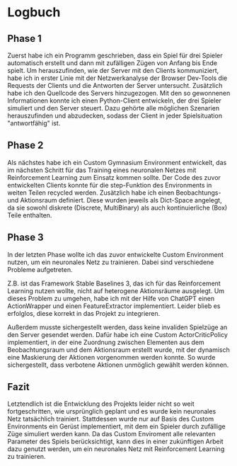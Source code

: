 # Logbuch

## Phase 1
Zuerst habe ich ein Programm geschrieben, dass ein Spiel für drei Spieler automatisch erstellt und dann mit
zufälligen Zügen von Anfang bis Ende spielt. Um herauszufinden, wie der Server mit den Clients kommuniziert,
habe ich in erster Linie mit der Netzwerkanalyse der Browser Dev-Tools die Requests der Clients und die
Antworten der Server untersucht. Zusätzlich habe ich den Quellcode des Servers hinzugezogen. Mit den so gewonnenen
Informationen konnte ich einen Python-Client entwickeln, der drei Spieler simuliert und den Server steuert.
Dazu gehörte alle möglichen Szenarien herauszufinden und abzudecken, sodass der Client in jeder Spielsituation
"antwortfähig" ist.

## Phase 2
Als nächstes habe ich ein Custom Gymnasium Environment entwickelt, das im nächsten Schritt für das Training
eines neuronalen Netzes mit Reinforcement Learning zum Einsatz kommen sollte. Der Code des zuvor entwickelten
Clients konnte für die step-Funktion des Environments in weiten Teilen recycled werden. Zusätzlich habe ich
einen Beobachtungs- und Aktionsraum definiert. Diese wurden jeweils als Dict-Space angelegt, da sie sowohl
diskrete (Discrete, MultiBinary) als auch kontinuierliche (Box) Teile enthalten.

## Phase 3
In der letzten Phase wollte ich das zuvor entwickelte Custom Environment nutzen, um ein neuronales Netz zu trainieren.
Dabei sind verschiedene Probleme aufgetreten.

Z.B. ist das Framework Stable Baselines 3, das ich für das
Reinforcement Learning nutzen wollte, nicht auf heterogene Aktionsräume ausgelegt. Um dieses Problem zu umgehen,
habe ich mit der Hilfe von ChatGPT einen ActionWrapper und einen FeatureExtractor implementiert. Leider blieb
es erfolglos, diese korrekt in das Projekt zu integrieren.

Außerdem musste sichergestellt werden, dass keine invaliden Spielzüge an den Server gesendet werden. Dafür habe ich
eine Custom ActorCriticPolicy implementiert, in der eine Zuordnung zwischen Elementen aus dem Beobachtungsraum und dem
Aktionsraum erstellt wurde, mit der dynamisch eine Maskierung der Aktionen vorgenommen werden konnte. So wurde
sichergestellt, dass verbotene Aktionen unmöglich gewählt werden können.

## Fazit
Letztendlich ist die Entwicklung des Projekts leider nicht so weit fortgeschritten, wie ursprünglich geplant und es
wurde kein neuronales Netz tatsächlich trainiert. Stattdessen wurde nur auf Basis des Custom Environments ein
Gerüst implementiert, mit dem ein Spieler durch zufällige Züge simuliert werden kann. Da das Custom Enviroment
alle relevanten Parameter des Spiels berücksichtigt, kann dies in einer zukünftigen Arbeit dazu genutzt werden,
um ein neuronales Netz mit Reinforcement Learning zu trainieren.